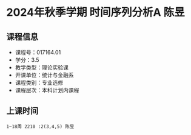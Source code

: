 # 2024年秋季学期 时间序列分析A 陈昱






## 课程信息

- 课程号：017164.01
- 学分：3.5
- 教学类型：理论实验课
- 开课单位：统计与金融系
- 课程类别：专业选修
- 课程层次：本科计划内课程

## 上课时间

```
1~18周 2210 :2(3,4,5) 陈昱
```

